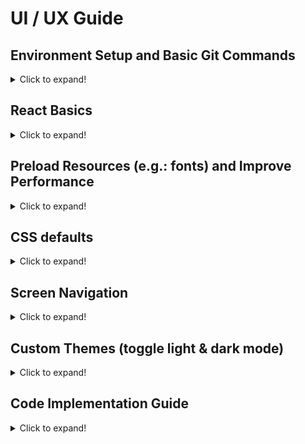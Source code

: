 # UI / UX Guide

## Environment Setup and Basic Git Commands

<details>
  <summary>Click to expand!</summary>

## Step 1.a: Basic Installation for new project

### Install `Expo Go` app from the App store on to your phone

<details>
  <summary>Click to expand!</summary>

![expoGo](./instruction_images/expoGo.jpg)

</details>

### Install expo client in global

<details>
  <summary>Click to expand!</summary>

- In the terminal, run the following code

  > npm install -g expo-cli

- example

  ![installExpo](./instruction_images/installExpo.gif)

</details>

### Create a new project with expo client

<details>
  <summary>Click to expand!</summary>

- In the terminal, run the following code

  - project name for this case is `ui-ux-guide`
  - add `--npm` to use npm install, default is yarn

  > expo init ui-ux-guide --npm

  - select the project template type using the keyboard arrow keys, then press enter to execute

- example

  ![createExpo](./instruction_images/createExpo.gif)

</details>

## Step 1.b: Basic Installation for existing project

### Git Clone existing repository from Github on to your pc

<details>
  <summary>Click to expand!</summary>

1. Go to the existing repository URL
2. Click on the green button `Code`
3. A dropdown will appear, click on the copy button
4. Go to the terminal and type the following command and paste the copied text after the command

   - example: `git clone git@github.com:reshinto/ui-ux-guide.git`

   > git clone

5. Make sure you cd into the newly cloned directory
   > cd ui-ux-guide

- example

  ![gitClone](./instruction_images/gitClone.gif)

</details>

### Install required dependencies for the app to run

<details>
  <summary>Click to expand!</summary>
  
- In the terminal, run the following code
  > npm install

- example

  ![npmInstall](./instruction_images/npmInstall.gif)

</details>

## Step 2: Run App

### Run expo app on your pc

<details>
  <summary>Click to expand!</summary>

- First check if you are in `ui-ux-guide` folder

  - If you followed the example in Step 1, run the following code in the terminal
    > cd ui-ux-guide

- To run the app execute the following code in the terminal

  > npm start

- Take your Iphone and open a QR code reader and use it to scan the QR code

- example: run server

  ![runApp](./instruction_images/runApp.gif)

- example: run mobile app

  ![runAppOnMobile](./instruction_images/runAppOnMobile.gif)

</details>

## Step 3: Saving Changes with Git

<details>
  <summary>Click to expand!</summary>

- In the terminal, run the following commands

  1. Check the current status to see what files need to be saved

     > git status

  2. Add all modified files into the staging area
     > git add .
  3. Check if all files has been added to the staging area, this is to prepare the saving process
     > git status
  4. Save the modified files via commit with a message to explain what this file changes is about
     > git commit -m "some text message"

- example

  ![commitGitChanges](./instruction_images/commitGitChanges.gif)

</details>

## Step 4: Push Code to Github

### Create a new repository on Github

<details>
  <summary>Click to expand!</summary>

1. Login to Github
2. Click on the top right icon of the page that looks similar to your profile picture
3. A list of selections will appear, click on `Your repositories`
4. Click on the green button `New` on the top right section of the page
5. Fill in the project name aka `Repository Name`
6. If repository name is accepted by Github, you can click on the green button `Create repository` to complete the new repository creation

- example

  ![createNewRepo](./instruction_images/createNewRepo.gif)

</details>

### Push to Github for the first time

<details>
  <summary>Click to expand!</summary>

1. Copy the git remote command and paste it into the terminal
   - This is to link github repository with your code in your pc
   - example: `git remote add origin git@github.com:reshinto/ui-ux-guide.git`
2. Push the code to Github with git push
   > git push -u origin master

- example

  ![firstGitPush](./instruction_images/firstGitPush.gif)

</details>

### Push to Github from the second time onwards

<details>
  <summary>Click to expand!</summary>

- Push the code to Github with git push

> git push

- example

  ![gitPush](./instruction_images/gitPush.gif)

</details>

</details>

## React Basics

<details>
  <summary>Click to expand!</summary>
  
## React fundamentals
### HTML DOM vs React Virtual DOM
<details>
  <summary>Click to expand!</summary>

![houseLayout](./instruction_images/houseLayout.png)

- Building a webpage is similar to building a house
  - Building a house: you plan a specific floor layout, choose the colors to paint the walls, and buy the furnitures and appliances you want to use, etc.
  - Building a webpage: you design the page by planning which and where components should be placed, choose the colors, and decide on what kind of features to implement, etc.
- HTML
  ```html
  <!DOCTYPE html>
  <html lang="en">
    <head></head>
    <body>
      <ul class="list">
        <li class="list__item">List item</li>
      </ul>
    </body>
  </html>
  ```
- HTML DOM representation

  ![htmlDOM](./instruction_images/htmlDOM.png)

- React Virtual DOM representation
  ```javascript
  const vdom = {
    tagName: "html",
    children: [
      {tagName: "head"},
      {
        tagName: "body",
        children: [
          {
            tagName: "ul",
            attributes: {class: "list"},
            children: [
              {
                tagName: "li",
                attributes: {class: "list__item"},
                textContent: "List item",
              }, // end li
            ],
          }, // end ul
        ],
      }, // end body
    ],
  }; // end html
  ```
  ![virtualDOM](./instruction_images/virtualDOM.png)

#### How updating of the HTML DOM affects the building process of the webpage

![slowNInefficient](./instruction_images/slowNInefficient.png)

- whenever you need to make changes, you would need to rebuild the entire webpage again
- Similarly, when you need to make any changes (small or large), you would need to rebuild the entire house again
- The disadvantage of doing so is that it would take up time to rebuild everything, even though you had only made 1 small change

#### How React Virtual DOM speed up the updating process of the HTML DOM

- React copies the HTML DOM to create the virtual DOM so as to make it easy to make changes by following the form of a tree data structure

  ![treeDataStructure](./instruction_images/treeDataStructure.png)

  - only the affected node and it's child nodes will be updated, while the rest of the node remains unchanged

- Similarly for a house, it can be broken down into a tree data structure as well

  ![houseTreeLayout](./instruction_images/houseTreeLayout.png)

  - When a room needs to be modified, only that room will be rebuilt, while the rest of the house will be left untouched
  - in the event where you want the items (child nodes) in the room to remain unchanged, and only modify the room, you would need to specify that you wish to do so
    - otherwise, by default, when a room gets rebuilt, everything inside will be rebuilt together with the room

- example of how virtual DOM behaves

  ![virtualDOM](./instruction_images/virtualDOM.gif)

</details>

### React Thinking: thinking in components

<details>
  <summary>Click to expand!</summary>

![mockComponent](./instruction_images/mockComponent.png)

#### Break the UI into Components

![mockComponentHierarchy](./instruction_images/mockComponentHierarchy.png)

1. FilterableProductTable (orange): contains the entirety of the example
2. SearchBar (blue): receives all user input
3. ProductTable (green): displays and filters the data collection based on user input
4. ProductCategoryRow (turquoise): displays a heading for each category
5. ProductRow (red): displays a row for each product

</details>

### Basic React: props, state, lifecycles

<details>
  <summary>Click to expand!</summary>

- Props

  - data parsed from the parent node to the child node
  - value cannot be directly modified
  - example: parent node

    ```javascript
    import React, {useState} from "react";
    import ChildNode from "./ChildNode";

    function ParentNode() {
      const [count, setCount] = useState(0); // 0 = initial state
      const handleClick = () => {
        setCount(count + 1);
      };
      return <ChildNode handleClick={handleClick} count={count} />;
    }

    export default ParentNode;
    ```

    - child node

    ```javascript
    import React, {useState} from "react";

    function ChildNode(props) {
      const {handleClick, count} = props;
      return <div onClick={handleClick}>{count}</div>;
    }

    export default ParentNode;
    ```

- State and lifecycles
  - [basic react reference guide](https://github.com/reshinto/Basic_technologies_revision/blob/master/react/readme.md)

</details>

</details>

## Preload Resources (e.g.: fonts) and Improve Performance

<details>
  <summary>Click to expand!</summary>

### Improve subsequent loading performance if using Expo React Native

<details>
  <summary>Click to expand!</summary>

- Without Cached

  ![expoNoCached](./instruction_images/expoNoCached.gif)

- With Cached

  ![expoCached](./instruction_images/expoCached.gif)

- Install missing dependencies

  - current `expo` version 43.0.2, it is only missing `expo-splash-screen`
    > expo install expo-splash-screen

- Implementation

  - add missing font in `assets/fonts` folder
    - `SpaceMono-Regular.ttf`
  - create `useCachedResources.ts` custom hook

    - path: `./shared/hooks/useCachedResources.ts`

      ```javascript
      import {FontAwesome} from "@expo/vector-icons";
      import * as Font from "expo-font";
      import * as SplashScreen from "expo-splash-screen";
      import {useState, useEffect} from "react";

      export default function useCachedResources() {
        const [isLoadingComplete, setLoadingComplete] = useState(false);

        // Load any resources or data that we need prior to rendering the app
        useEffect(() => {
          async function loadResourcesAndDataAsync() {
            try {
              SplashScreen.preventAutoHideAsync();

              // Load fonts
              await Font.loadAsync({
                ...FontAwesome.font,
                "space-mono": require("../../../assets/fonts/SpaceMono-Regular.ttf"),
              });
            } catch (e) {
              // We might want to provide this error information to an error reporting service
              console.warn(e);
            } finally {
              setLoadingComplete(true);
              SplashScreen.hideAsync();
            }
          }

          loadResourcesAndDataAsync();
        }, []);

        return isLoadingComplete;
      }
      ```

  - import and use the `useCachedResources` custom hook

    ```javascript
    import React from "react";
    import {View} from "react-native";
    import useCachedResources from "./shared/hooks/useCachedResources";

    export default function App() {
      const isLoadingComplete = useCachedResources();

      if (!isLoadingComplete) {
        return null;
      }

      return <View></View>;
    }
    ```

</details>

</details>

## CSS defaults

<details>
  <summary>Click to expand!</summary>

- In a Web or Mobile app, there is CSS default styles built-in
  - this results in your app appearing different across different browsers or mobile phone / OS (ios, android), even when the css code is exactly the same
- CSS Reset or normalize would be required to either reset the values to nothing or make css values to be dynamic which changes according to browser or mobile OS / phone type

### Web

<details>
  <summary>Click to expand!</summary>

- [default css value reference](https://www.w3schools.com/cssref/css_default_values.asp)

- there are many different types of CSS reset or normalize configurations

  - 1 example: [meyer web css reset config](https://meyerweb.com/eric/tools/css/reset/)

- example of not using CSS reset or normalize

  [test page without CSS reset](http://web.simmons.edu/~grovesd/comm244/notes/week3/html-test-page.html)

  ![css-default](./instruction_images/css-default.png)

- example of using CSS reset or normalize

  [test page with CSS reset](http://web.simmons.edu/~grovesd/comm244/notes/week4/normalize-example.html)

</details>

### Mobile

<details>
  <summary>Click to expand!</summary>

- Iphone on the same phone

  - for this example both without normalize and normalized will look the same on the same Iphone model, however it would look different for different Iphone models

    - note that Iphone Activity Indicator is different from Android

    ![iphone](./instruction_images/iphone-normalized.png)

- Android on the same phone

  - without normalize

    - note that Activity Indicator did not appear by default, color settings need to declared to display it
    - Text and Activity Indicator is not centralized which is not the desired effect

    ![android](./instruction_images/android.jpg)

  - with normalize

    - color settings need not be declared and appears gray by default
    - Text and Activity Indicator is centralized which is the desired effect

    ![android-normalized](./instruction_images/android-normalized.jpg)

- example libraries

  - Tool to normalize values in CSS

    [documentation](https://www.npmjs.com/package/react-native-normalize)

    > npm i react-native-normalize

    - example

    ```javascript
    import React from "react";
    import {StyleSheet, View, Text} from "react-native";
    import normalize from "react-native-normalize";

    export default function App() {
      return (
        <View style={styles.box}>
          <Text style={styles.text}>Hello World!</Text>
        </View>
      );
    }

    const styles = StyleSheet.create({
      box: {
        top: normalize(180, "height"),
        left: normalize(40),
        width: normalize(300),
        height: normalize(300),
        alignItems: "center",
        justifyContent: "center",
      },
      text: {
        fontSize: normalize(30),
      },
    });
    ```

  - Ready to use but limited UI Components with normalized CSS

    [documentation](https://www.npmjs.com/package/react-native-normalized)

    > npm i react-native-normalized

    - example

    ```javascript
    import React from "react";
    import {StyleSheet} from "react-native";
    import {View, Text} from "react-native-normalized";

    export default function App() {
      return (
        <View style={styles.box}>
          <Text style={styles.text}>Hello World!</Text>
        </View>
      );
    }

    const styles = StyleSheet.create({
      box: {
        top: 180,
        left: 40,
        width: 300,
        height: 300,
        alignItems: "center",
        justifyContent: "center",
      },
      text: {
        fontSize: 30,
      },
    });
    ```

</details>

</details>

## Screen Navigation

<details>
  <summary>Click to expand!</summary>

## React Native

![navigation](./instruction_images/navigation.gif)

### Step 1: Set Safe Area

<details>
  <summary>Click to expand!</summary>

- The purpose is to render content within the safe area boundaries of a device
- Install `react-native-safe-area-context` library

  - [documentation](https://docs.expo.dev/versions/latest/sdk/safe-area-context/)
  - if using expo
    > expo install react-native-safe-area-context
  - if using bare react-native
    > npm install react-native-safe-area-context

- Implementation

  1. Set `SafeAreaProvider`

     - provides system elements (status bar, notches, etc.) to consumers (`SafeAreaView`, `useSafeAreaInsets`)
     - have one provider at the top of app
     - should add `SafeAreaProvider` in app root component
       - may need to add it in other places like the root of modals and routes when using `react-native-screens`
     - providers should not be inside a `View` that is animated with `Animated` or inside a `ScrollView` as it can cause very frequent updates
     - accepts all `View` props
     - has a default style of `{flex: 1}`

     ```javascript
     import React from "react";
     import {SafeAreaProvider} from "react-native-safe-area-context";

     export default function App() {
       return <SafeAreaProvider></SafeAreaProvider>;
     }
     ```

  2. Set `SafeAreaView`

     - do not user `SafeAreaView` from `react-native` library as the safe area insets are not auto added
     - a regular `View` component with the safe area insets applied as padding or margin
     - without Safe Area

       ![withoutSafeArea](./instruction_images/withoutSafeArea.png)

       ![withoutSafeAreaLandscape](./instruction_images/withoutSafeAreaLandscape.png)

     - with Safe Area

       ![withSafeArea](./instruction_images/withSafeArea.png)

       ![withSafeAreaLandscape](./instruction_images/withSafeAreaLandscape.png)

     - example

       ```javascript
       import React from "react";
       import {StyleSheet} from "react-native";
       import {
         SafeAreaProvider,
         SafeAreaView,
       } from "react-native-safe-area-context";

       export default function App() {
         return (
           <SafeAreaProvider>
             <SafeAreaView style={styles.container}></SafeAreaView>
           </SafeAreaProvider>
         );
       }

       const styles = StyleSheet.create({
         container: {
           flex: 1,
         },
       });
       ```

</details>

### Step 2a: Set Navigation Container

<details>
  <summary>Click to expand!</summary>

- contains core utilities used by navigators to create the navigation structure in app
- Install `@react-navigation/native` library

  - [documentation](https://reactnavigation.org/docs/getting-started/)

  > npm install @react-navigation/native

- example

  - path: `./shared/components/Navigation/index.tsx`

    ```javascript
    import React from "react";
    import {NavigationContainer} from "@react-navigation/native";

    function Navigation() {
      return <NavigationContainer></NavigationContainer>;
    }

    export default Navigation;
    ```

  - import `Navigation` to root app component

    ```javascript
    import React from "react";
    import {StyleSheet} from "react-native";
    import {
      SafeAreaProvider,
      SafeAreaView,
    } from "react-native-safe-area-context";
    import Navigation from "./shared/components/Navigation";

    export default function App() {
      return (
        <SafeAreaProvider>
          <SafeAreaView style={styles.container}>
            <Navigation />
          </SafeAreaView>
        </SafeAreaProvider>
      );
    }

    const styles = StyleSheet.create({
      container: {
        flex: 1,
      },
    });
    ```

</details>

### Step 2b: Set screen links config

<details>
  <summary>Click to expand!</summary>

- Install `expo-linking` library

  - [documentation](https://docs.expo.dev/versions/latest/sdk/linking/)

  > expo install expo-linking

- Implementation

  - Link the app
    - specify a scheme for app
    - can register for a scheme in the `app.json` by adding a string under the scheme key (use only lower case)
    - [documentation](https://docs.expo.dev/guides/linking/#linking-to-your-app)
    - example
      - links can be opened with `myapp://`
      ```json
      {
        "expo": {
          "scheme": "myapp"
        }
      }
      ```
  - Configure links

    - configure React Navigation to handle internal screens or external links

    - [documentation](https://reactnavigation.org/docs/configuring-links)

    - example

      - navigation types (not required if not using typescript)

        - path: `../../shared/components/Navigation/navigationTypes.tsx`

          ```typescript
          import {NativeStackScreenProps} from "@react-navigation/native-stack";

          export type RootStackParamList = {
            Root: undefined;
            Home: undefined;
            NotFound: undefined;
          };
          ```

      - create link configuration, add type if using `typescript`

        - path: `./LinkingConfig.ts`

          ```typescript
          import {LinkingOptions} from "@react-navigation/native";
          import {RootStackParamList} from "./navigationTypes";
          import * as Linking from "expo-linking";

          const LinkingConfig: LinkingOptions<RootStackParamList> = {
            prefixes: [Linking.makeUrl("/")],
            config: {
              screens: {
                Root: "root",
                Home: "home",
                NotFound: "*",
              },
            },
          };

          export default LinkingConfig;
          ```

      - add link config to navigation

        ```javascript
        import React from "react";
        import {NavigationContainer} from "@react-navigation/native";
        import LinkingConfig from "./LinkingConfig";

        function Navigation() {
          return (
            <NavigationContainer linking={LinkingConfig}></NavigationContainer>
          );
        }

        export default Navigation;
        ```

</details>

### Step 3: Set Root Navigator

<details>
  <summary>Click to expand!</summary>

- Install `@react-navigation/native-stack` library

  - [documentation](https://reactnavigation.org/docs/native-stack-navigator/)

  > npm install @react-navigation/native-stack

- Must install additional dependency `react-native-screens` library

  - [documentation](https://github.com/software-mansion/react-native-screens)

  - if using expo
    > expo install react-native-screens
  - if using bare React-native
    > npm install react-native-screens

- Implementation

  - Create screens

    - example

      - navigation types (not required if not using typescript)

        - path: `../../shared/components/Navigation/navigationTypes.tsx`

          ```typescript
          import {NativeStackScreenProps} from "@react-navigation/native-stack";

          export type RootStackParamList = {
            Root: undefined;
            Home: undefined;
            NotFound: undefined;
          };

          export type RootStackScreenProps<
            Screen extends keyof RootStackParamList
          > = NativeStackScreenProps<RootStackParamList, Screen>;
          ```

      - Root Screen

        - path: `../../../screens/RootScreen/index.tsx`

          ```typescript
          import React from "react";
          import {StyleSheet, View, Button, Text} from "react-native";
          import normalize from "react-native-normalize";
          import {NativeStackScreenProps} from "@react-navigation/native-stack";
          import {RootStackScreenProps} from "../../shared/components/Navigation/navigationTypes";

          function RootScreen({navigation}: RootStackScreenProps<"Root">) {
            return (
              <View style={styles.box}>
                <Text style={styles.text}>Hello World 1!</Text>
                <Button
                  title="Go to Home"
                  onPress={() => navigation.navigate("Home")}
                />
              </View>
            );
          }

          export default RootScreen;

          const styles = StyleSheet.create({
            box: {
              height: "100%",
            },
            text: {
              height: "80%",
              fontSize: normalize(30),
            },
          });
          ```

      - Home Screen

        - path: `../../../screens/HomeScreen/index.tsx`

          ```typescript
          import React from "react";
          import {StyleSheet, View, Button, Text} from "react-native";
          import normalize from "react-native-normalize";
          import {NativeStackScreenProps} from "@react-navigation/native-stack";
          import {RootStackScreenProps} from "../../shared/components/Navigation/navigationTypes";

          function HomeScreen({navigation}: RootStackScreenProps<"Home">) {
            return (
              <View style={styles.box}>
                <Text style={styles.text}>Hello World 2!</Text>
                <Button
                  title="Go to Not Found"
                  onPress={() => navigation.navigate("NotFound")}
                />
              </View>
            );
          }

          export default HomeScreen;

          const styles = StyleSheet.create({
            box: {
              height: "100%",
            },
            text: {
              height: "80%",
              fontSize: normalize(30),
            },
          });
          ```

      - Not Found Screen

        - path: `../../../screens/NotFoundScreen/index.tsx`

          ```typescript
          import React from "react";
          import {StyleSheet, TouchableOpacity, Text, View} from "react-native";
          import {RootStackScreenProps} from "../../shared/components/Navigation/navigationTypes";

          function NotFoundScreen({
            navigation,
          }: RootStackScreenProps<"NotFound">) {
            return (
              <View style={styles.container}>
                <Text style={styles.title}>This screen doesn't exist.</Text>
                <TouchableOpacity
                  onPress={() => navigation.replace("Root")}
                  style={styles.link}
                >
                  <Text style={styles.linkText}>Go to root screen!</Text>
                </TouchableOpacity>
              </View>
            );
          }

          export default NotFoundScreen;

          const styles = StyleSheet.create({
            container: {
              flex: 1,
              alignItems: "center",
              justifyContent: "center",
              padding: 20,
            },
            title: {
              fontSize: 20,
              fontWeight: "bold",
            },
            link: {
              marginTop: 15,
              paddingVertical: 15,
            },
            linkText: {
              fontSize: 14,
              color: "#2e78b7",
            },
          });
          ```

  - Create Root Navigator

    - example

      - path: `./RootNavigator.tsx`

        ```javascript
        import React from "react";
        import {createNativeStackNavigator} from "@react-navigation/native-stack";
        import HomeScreen from "../../../screens/HomeScreen";
        import RootScreen from "../../../screens/RootScreen";
        import {RootStackParamList} from "./navigationTypes";
        import NotFoundScreen from "../../../screens/NotFoundScreen";

        function RootNavigator() {
          const Stack = createNativeStackNavigator<RootStackParamList>();

          return (
            <Stack.Navigator
              screenOptions={{
                headerShown: false,
                animation: "none",
              }}
            >
              <Stack.Screen name="Root" component={RootScreen} />
              <Stack.Screen name="Home" component={HomeScreen} />
              <Stack.Screen name="NotFound" component={NotFoundScreen} />
            </Stack.Navigator>
          );
        }

        export default RootNavigator;
        ```

  - Add Root Navigator to Navigation

    - example

      ```javascript
      import React from "react";
      import {NavigationContainer} from "@react-navigation/native";
      import LinkingConfig from "./LinkingConfig";
      import RootNavigator from "./RootNavigator";

      function Navigation() {
        return (
          <NavigationContainer linking={LinkingConfig}>
            <RootNavigator />
          </NavigationContainer>
        );
      }

      export default Navigation;
      ```

</details>

</details>

## Custom Themes (toggle light & dark mode)

<details>
  <summary>Click to expand!</summary>

## React Native

- light mode, Root Screen uses themed components, Home Screen uses themed with font styled components, Not Found Screen uses default components

  ![customTheme](./instruction_images/customTheme.gif)

- dark mode, Root Screen uses themed components, Home Screen uses themed with font styled components, Not Found Screen uses default components

  ![darkmode](./instruction_images/darkmode.gif)

### Step 1: Enable Custom Theme

<details>
  <summary>Click to expand!</summary>

1. Enable retrieval of dark or light mode settings from phone, and ensure null value is not returned when retrieving theme settings from phone

   - example

     - path: `app.json`

       ```json
       {
         "expo": {
           "userInterfaceStyle": "automatic"
         }
       }
       ```

       - if `useColorScheme()` always returns `light` on `Android`, use the following settings instead

         ```json
         {
           "expo": {
             "userInterfaceStyle": "automatic",
             "ios": {
               "userInterfaceStyle": "automatic"
             },
             "android": {
               "userInterfaceStyle": "automatic"
             }
           }
         }
         ```

     - path: `./shared/hooks/useColorScheme.ts`

       ```typescript
       import {
         ColorSchemeName,
         useColorScheme as _useColorScheme,
       } from "react-native";

       // The useColorScheme value is always either light or dark, but the built-in
       // type suggests that it can be null. This will not happen in practice, so this
       // makes it a bit easier to work with.
       export default function useColorScheme(): NonNullable<ColorSchemeName> {
         return _useColorScheme() as NonNullable<ColorSchemeName>;
       }
       ```

2. Configure Navigation

   - add theme to `NavigationContainer`

   - example

     ```typescript
     import React from "react";
     import {
       DarkTheme,
       DefaultTheme,
       NavigationContainer,
     } from "@react-navigation/native";
     import LinkingConfig from "./LinkingConfig";
     import RootNavigator from "./RootNavigator";
     import {ColorSchemeName} from "react-native";

     function Navigation({colorScheme}: {colorScheme: ColorSchemeName}) {
       return (
         <NavigationContainer
           linking={LinkingConfig}
           theme={colorScheme === "dark" ? DarkTheme : DefaultTheme}
         >
           <RootNavigator />
         </NavigationContainer>
       );
     }

     export default Navigation;
     ```

3. Configure App

   - get phone's theme mode (light / dark) and parse value to `NavigationContainer`

   - example

     ```typescript
     import React from "react";
     import {StyleSheet} from "react-native";
     import {
       SafeAreaProvider,
       SafeAreaView,
     } from "react-native-safe-area-context";
     import Navigation from "./shared/components/Navigation";
     import useCachedResources from "./shared/hooks/useCachedResources";
     import useColorScheme from "./shared/hooks/useColorScheme";
     import {getBarStyle} from "./shared/utils/helpers/statusBar";

     export default function App() {
       const isLoadingComplete = useCachedResources();
       const colorScheme = useColorScheme();

       if (!isLoadingComplete) {
         return null;
       }

       return (
         <SafeAreaProvider>
           <SafeAreaView style={styles.container}>
             <Navigation colorScheme={colorScheme} />
           </SafeAreaView>
         </SafeAreaProvider>
       );
     }

     const styles = StyleSheet.create({
       container: {
         flex: 1,
       },
     });
     ```

</details>

### Step 2: Add Light and Dark mode Themes

<details>
  <summary>Click to expand!</summary>

1. Create themes

   - example

     - create global palette style to set all colors and themes

       - path: `./shared/styles/palette.ts`

         ```javascript
         const WHITE = "#fff";

         export const colors = {
           white: WHITE,
           black: "#000",
           tintColorLight: "#2f95dc",
           tintColorDark: WHITE,
         };

         export const themes = {
           light: {
             text: "#000",
             background: "#fff",
             tint: colors.tintColorLight,
             tabIconDefault: "#ccc",
             tabIconSelected: colors.tintColorLight,
           },
           dark: {
             text: "#fff",
             background: "#000",
             tint: colors.tintColorDark,
             tabIconDefault: "#ccc",
             tabIconSelected: colors.tintColorDark,
           },
         };
         ```

2. Create helper functions to support themed components

   - example

     - path: `./shared/utils/helpers/themedComponents.ts`

       ```typescript
       import useColorScheme from "../../hooks/useColorScheme";
       import {themes} from "../../styles/palette";

       export const useThemeColor = (
         props: {light?: string; dark?: string},
         colorName: keyof typeof themes.light & keyof typeof themes.dark
       ) => {
         const theme = useColorScheme();
         const colorFromProps = props[theme];

         if (colorFromProps) {
           return colorFromProps;
         }

         return themes[theme][colorName];
       };
       ```

     - path: `./shared/utils/helpers/statusBar.ts`
       - status bar's bar style needs to be opposite of the theme type
       ```typescript
       export const getBarStyle = (colorScheme: string) =>
         colorScheme === "dark" ? "light-content" : "dark-content";
       ```

3. Create themed components

   - example

     - path: `./shared/components/ThemedComponents/themedComponentsTypes.tsx`

       ```typescript
       import {
         Text as DefaultText,
         View as DefaultView,
         SafeAreaView as DefaultSafeAreaView,
       } from "react-native";

       type ThemeProps = {
         lightColor?: string;
         darkColor?: string;
       };

       export type TextProps = ThemeProps & DefaultText["props"];
       export type ViewProps = ThemeProps & DefaultView["props"];
       export type SafeAreaViewProps = ThemeProps &
         DefaultSafeAreaView["props"];
       ```

     - path: `./shared/components/ThemedComponents/SafeAreaView.tsx`

       ```typescript
       import React from "react";
       import {SafeAreaView as DefaultSafeAreaView} from "react-native-safe-area-context";
       import {useThemeColor} from "../../utils/helpers/themedComponents";
       import {SafeAreaViewProps} from "./themedComponentsTypes";

       const SafeAreaView = (props: SafeAreaViewProps) => {
         const {style, lightColor, darkColor, ...otherProps} = props;
         const backgroundColor = useThemeColor(
           {light: lightColor, dark: darkColor},
           "background"
         );

         return (
           <DefaultSafeAreaView
             style={[{backgroundColor}, style]}
             {...otherProps}
           />
         );
       };

       export default SafeAreaView;
       ```

     - path: `./shared/components/ThemedComponents/View.tsx`

       ```typescript
       import React from "react";
       import {View as DefaultView} from "react-native";
       import {useThemeColor} from "../../utils/helpers/themedComponents";
       import {ViewProps} from "./themedComponentsTypes";

       const View = (props: ViewProps) => {
         const {style, lightColor, darkColor, ...otherProps} = props;
         const backgroundColor = useThemeColor(
           {light: lightColor, dark: darkColor},
           "background"
         );

         return (
           <DefaultView style={[{backgroundColor}, style]} {...otherProps} />
         );
       };

       export default View;
       ```

     - path: `./shared/components/ThemedComponents/Text.tsx`

       ```typescript
       import React from "react";
       import {Text as DefaultText} from "react-native";
       import {useThemeColor} from "../../utils/helpers/themedComponents";
       import {TextProps} from "./themedComponentsTypes";

       const Text = (props: TextProps) => {
         const {style, lightColor, darkColor, ...otherProps} = props;
         const color = useThemeColor(
           {light: lightColor, dark: darkColor},
           "text"
         );

         return <DefaultText style={[{color}, style]} {...otherProps} />;
       };

       export default Text;
       ```

     - path: `./shared/components/ThemedComponents/StyledText/MonoText.tsx`

       - adds additional custom styled font type to custom `Text` themed component

       ```typescript
       import React from "react";
       import {TextProps} from "./themedComponentsTypes";
       import Text from "./Text";

       export function MonoText(props: TextProps) {
         return (
           <Text {...props} style={[props.style, {fontFamily: "space-mono"}]} />
         );
       }
       ```

4. Using themed components and helper functions

   - example

     - use `getBarStyle` helper function to set status bar's style depending on phone theme mode, use custom `SafeAreaView` themed component in `App` root component

       ```typescript
       import React from "react";
       import {StyleSheet, StatusBar} from "react-native";
       import {SafeAreaProvider} from "react-native-safe-area-context";
       import Navigation from "./shared/components/Navigation";
       import useCachedResources from "./shared/hooks/useCachedResources";
       import useColorScheme from "./shared/hooks/useColorScheme";
       import SafeAreaView from "./shared/components/ThemedComponents/SafeAreaView";
       import {getBarStyle} from "./shared/utils/helpers/statusBar";

       export default function App() {
         const isLoadingComplete = useCachedResources();
         const colorScheme = useColorScheme();

         if (!isLoadingComplete) {
           return null;
         }

         return (
           <SafeAreaProvider>
             <SafeAreaView style={styles.container}>
               <StatusBar barStyle={getBarStyle(colorScheme)} />
               <Navigation colorScheme={colorScheme} />
             </SafeAreaView>
           </SafeAreaProvider>
         );
       }

       const styles = StyleSheet.create({
         container: {
           flex: 1,
         },
       });
       ```

     - use custom `View` and `Text` themed component in `RootScreen`

       ```typescript
       import React from "react";
       import {StyleSheet, Button} from "react-native";
       import normalize from "react-native-normalize";
       import {RootStackScreenProps} from "../../shared/components/Navigation/navigationTypes";
       import View from "../../shared/components/ThemedComponents/View";
       import Text from "../../shared/components/ThemedComponents/Text";

       function RootScreen({navigation}: RootStackScreenProps<"Root">) {
         return (
           <View style={styles.box}>
             <Text style={styles.text}>Hello World 1!</Text>
             <Button
               title="Go to Home"
               onPress={() => navigation.navigate("Home")}
             />
           </View>
         );
       }

       export default RootScreen;

       const styles = StyleSheet.create({
         box: {
           height: "100%",
         },
         text: {
           height: "80%",
           fontSize: normalize(30),
         },
       });
       ```

     - use custom `View` and `MonoText` from `StyledText` themed component in `HomeScreen`

       ```typescript
       import React from "react";
       import {StyleSheet, Button} from "react-native";
       import normalize from "react-native-normalize";
       import {RootStackScreenProps} from "../../shared/components/Navigation/navigationTypes";
       import View from "../../shared/components/ThemedComponents/View";
       import MonoText from "../../shared/components/ThemedComponents/StyledText/MonoText";

       function HomeScreen({navigation}: RootStackScreenProps<"Home">) {
         return (
           <View style={styles.box}>
             <MonoText style={styles.text}>Hello World 2!</MonoText>
             <Button
               title="Go to Not Found"
               onPress={() => navigation.navigate("NotFound")}
             />
           </View>
         );
       }

       export default HomeScreen;

       const styles = StyleSheet.create({
         box: {
           height: "100%",
         },
         text: {
           height: "80%",
           fontSize: normalize(30),
         },
       });
       ```

</details>

</details>

## Code Implementation Guide

<details>
  <summary>Click to expand!</summary>

## Step 1: Create Screen Header Component

<details>
  <summary>Click to expand!</summary>

![screen header](./instruction_images/screenHeader.gif)

- Install `Forum` font

- [download Forum Font](https://fonts.google.com/specimen/Forum)

</details>

## Step 2: Create Slider Component

<details>
  <summary>Click to expand!</summary>

![slider](./instruction_images/slider.gif)

- Install `React Native Elements` library

  - [documentation](https://reactnativeelements.com/docs/)

  > npm install react-native-elements

- Install `Expo Linear Gradient` library

  - [documentation](https://docs.expo.dev/versions/latest/sdk/linear-gradient/)

  > expo install expo-linear-gradient

</details>

</details>
